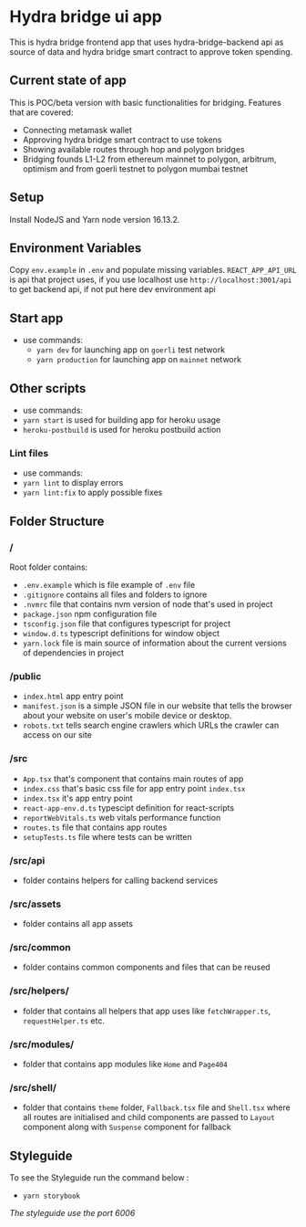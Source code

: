 # Hydra bridge ui app

This is hydra bridge frontend app that uses hydra-bridge-backend api as source of data and hydra bridge smart contract to approve token spending.

## Current state of app

This is POC/beta version with basic functionalities for bridging.
Features that are covered:

- Connecting metamask wallet
- Approving hydra bridge smart contract to use tokens
- Showing available routes through hop and polygon bridges
- Bridging founds L1-L2 from ethereum mainnet to polygon, arbitrum, optimism and from goerli testnet to polygon mumbai testnet

## Setup

Install NodeJS and Yarn node version 16.13.2.

## Environment Variables

Copy `env.example` in `.env` and populate missing variables.
`REACT_APP_API_URL` is api that project uses, if you use localhost use `http://localhost:3001/api` to get backend api, if not put here dev environment api

## Start app

- use commands:
  - `yarn dev` for launching app on `goerli` test network
  - `yarn production` for launching app on `mainnet` network

## Other scripts

- use commands:
- `yarn start` is used for building app for heroku usage
- `heroku-postbuild` is used for heroku postbuild action

### Lint files

- use commands:
- `yarn lint` to display errors
- `yarn lint:fix` to apply possible fixes

## Folder Structure

### /

Root folder contains:

- `.env.example` which is file example of `.env` file
- `.gitignore` contains all files and folders to ignore
- `.nvmrc` file that contains nvm version of node that's used in project
- `package.json` npm configuration file
- `tsconfig.json` file that configures typescript for project
- `window.d.ts` typescript definitions for window object
- `yarn.lock` file is main source of information about the current versions of dependencies in project

### /public

- `index.html` app entry point
- `manifest.json` is a simple JSON file in our website that tells the browser about your website on user's mobile device or desktop.
- `robots.txt` tells search engine crawlers which URLs the crawler can access on our site

### /src

- `App.tsx` that's component that contains main routes of app
- `index.css` that's basic css file for app entry point `index.tsx`
- `index.tsx` it's app entry point
- `react-app-env.d.ts` typescipt definition for react-scripts
- `reportWebVitals.ts` web vitals performance function
- `routes.ts` file that contains app routes
- `setupTests.ts` file where tests can be written

### /src/api

- folder contains helpers for calling backend services

### /src/assets

- folder contains all app assets

### /src/common

- folder contains common components and files that can be reused

### /src/helpers/

- folder that contains all helpers that app uses like `fetchWrapper.ts`, `requestHelper.ts` etc.

### /src/modules/

- folder that contains app modules like `Home` and `Page404`

### /src/shell/

- folder that contains `theme` folder, `Fallback.tsx` file and `Shell.tsx` where all routes are initialised and child components are passed to `Layout` component along with `Suspense` component for fallback

## Styleguide

To see the Styleguide run the command below :

- `yarn storybook`

_The styleguide use the port 6006_
